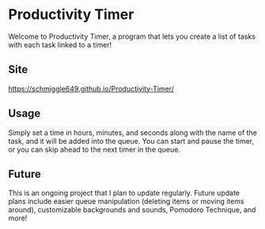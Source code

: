 # Productivity Timer
Welcome to Productivity Timer, a program that lets you create a list of tasks with each task linked to a timer!

## Site
https://schmiggle649.github.io/Productivity-Timer/

## Usage
Simply set a time in hours, minutes, and seconds along with the name of the task, and it will be added into the queue.
You can start and pause the timer, or you can skip ahead to the next timer in the queue.

## Future
This is an ongoing project that I plan to update regularly.
Future update plans include easier queue manipulation (deleting items or moving items around), customizable backgrounds and sounds, Pomodoro Technique, and more!